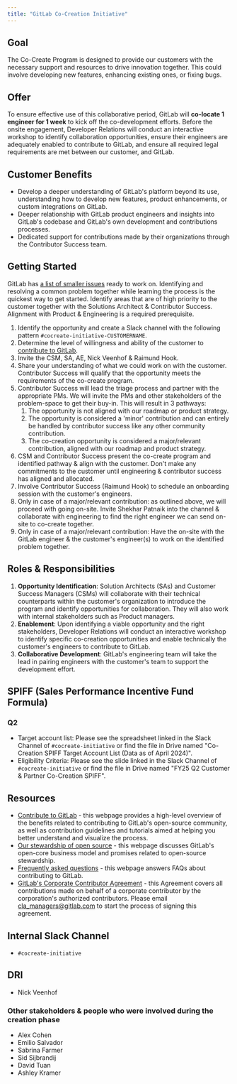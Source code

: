 ```yaml
---
title: "GitLab Co-Creation Initiative"
---
```


## Goal

The Co-Create Program is designed to provide our customers with the necessary support and resources to drive innovation together. This could involve developing new features, enhancing existing ones, or fixing bugs.

## Offer

To ensure effective use of this collaborative period, GitLab will **co-locate 1 engineer for 1 week** to kick off the co-development efforts. Before the onsite engagement, Developer Relations will conduct an interactive workshop to identify collaboration opportunities, ensure their engineers are adequately enabled to contribute to GitLab, and ensure all required legal requirements are met between our customer, and GitLab.

## Customer Benefits

- Develop a deeper understanding of GitLab's platform beyond its use, understanding how to develop new features, product enhancements, or custom integrations on GitLab.
- Deeper relationship with GitLab product engineers and insights into GitLab's codebase and GitLab's own development and contributions processes.
- Dedicated support for contributions made by their organizations through the Contributor Success team.

## Getting Started

GitLab has [a list of smaller issues](https://gitlab.com/groups/gitlab-org/-/issues/?sort=updated_desc&state=opened&label_name%5B%5D=quick%20win&label_name%5B%5D=Seeking%20community%20contributions&first_page_size=100) ready to work on. Identifying and resolving a common problem together while learning the process is the quickest way to get started.
Identify areas that are of high priority to the customer together with the Solutions Architect & Contributor Success. Alignment with Product & Engineering is a required prerequisite.

1. Identify the opportunity and create a Slack channel with the following pattern `#cocreate-initiative-CUSTOMERNAME`.
1. Determine the level of willingness and ability of the customer to [contribute to GitLab](https://docs.gitlab.com/ee/development/contributing/).
1. Invite the CSM, SA, AE, Nick Veenhof & Raimund Hook.
1. Share your understanding of what we could work on with the customer. Contributor Success will qualify that the opportunity meets the requirements of the co-create program.
1. Contributor Success will lead the triage process and partner with the appropriate PMs. We will invite the PMs and other stakeholders of the problem-space to get their buy-in. This will result in 3 pathways:
    1. The opportunity is not aligned with our roadmap or product strategy.
    1. The opportunity is considered a 'minor' contribution and can entirely be handled by contributor success like any other community contribution.
    1. The co-creation opportunity is considered a major/relevant contribution, aligned with our roadmap and product strategy.
1. CSM and Contributor Success present the co-create program and identified pathway & align with the customer. Don't make any commitments to the customer until engineering & contributor success has aligned and allocated.
1. Involve Contributor Success (Raimund Hook) to schedule an onboarding session with the customer's engineers.
1. Only in case of a major/relevant contribution: as outlined above, we will proceed with going on-site. Invite Shekhar Patnaik into the channel & collaborate with engineering to find the right engineer we can send on-site to co-create together.
1. Only in case of a major/relevant contribution: Have the on-site with the GitLab engineer & the customer's engineer(s) to work on the identified problem together.

## Roles & Responsibilities

1. **Opportunity Identification**: Solution Architects (SAs) and Customer Success Managers (CSMs) will collaborate with their technical counterparts within the customer's organization to introduce the program and identify opportunities for collaboration. They will also work with internal stakeholders such as Product managers.
1. **Enablement**: Upon identifying a viable opportunity and the right stakeholders, Developer Relations will conduct an interactive workshop to identify specific co-creation opportunities and enable technically the customer's engineers to contribute to GitLab.
1. **Collaborative Development**: GitLab's engineering team will take the lead in pairing engineers with the customer's team to support the development effort.

## SPIFF (Sales Performance Incentive Fund Formula)

### Q2

- Target account list: Please see the spreadsheet linked in the Slack Channel of `#cocreate-initiative` or find the file in Drive named "Co-Creation SPIFF Target Account List (Data as of April 2024)".
- Eligibility Criteria: Please see the slide linked in the Slack Channel of `#cocreate-initiative` or find the file in Drive named "FY25 Q2 Customer & Partner Co-Creation SPIFF".

## Resources

- [Contribute to GitLab](https://about.gitlab.com/community/contribute/) - this webpage provides a high-level overview of the benefits related to contributing to GitLab's open-source community, as well as contribution guidelines and tutorials aimed at helping you better understand and visualize the process.
- [Our stewardship of open source](/handbook/company/stewardship/#promises) - this webpage discusses GitLab's open-core business model and promises related to open-source stewardship.
- [Frequently asked questions](https://about.gitlab.com/community/contribute/dco-cla/#frequently-asked-questions) - this webpage answers FAQs about contributing to GitLab.
- [GitLab's Corporate Contributor Agreement](https://docs.google.com/document/d/1JZ495wMxsnUPIzZoBvAVtvnfbWiMNS4VYC_S2Er4K0s/edit) - this Agreement covers all contributions made on behalf of a corporate contributor by the corporation's authorized contributors. Please email [cla_managers@gitlab.com](mailto:cla_managers@gitlab.com) to start the process of signing this agreement.

## Internal Slack Channel

- `#cocreate-initiative`

## DRI

- Nick Veenhof

### Other stakeholders & people who were involved during the creation phase

- Alex Cohen
- Emilio Salvador
- Sabrina Farmer
- Sid Sijbrandij
- David Tuan
- Ashley Kramer
